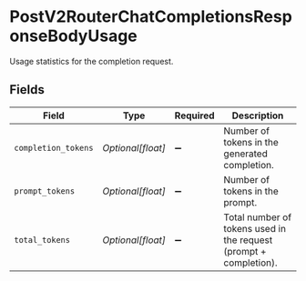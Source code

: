 # PostV2RouterChatCompletionsResponseBodyUsage

Usage statistics for the completion request.


## Fields

| Field                                                             | Type                                                              | Required                                                          | Description                                                       |
| ----------------------------------------------------------------- | ----------------------------------------------------------------- | ----------------------------------------------------------------- | ----------------------------------------------------------------- |
| `completion_tokens`                                               | *Optional[float]*                                                 | :heavy_minus_sign:                                                | Number of tokens in the generated completion.                     |
| `prompt_tokens`                                                   | *Optional[float]*                                                 | :heavy_minus_sign:                                                | Number of tokens in the prompt.                                   |
| `total_tokens`                                                    | *Optional[float]*                                                 | :heavy_minus_sign:                                                | Total number of tokens used in the request (prompt + completion). |